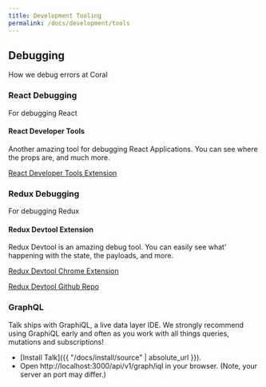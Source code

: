 ```yaml
---
title: Development Tooling
permalink: /docs/development/tools
---
```


## Debugging
How we debug errors at Coral

### React Debugging
For debugging React

#### React Developer Tools
Another amazing tool for debugging React Applications. You can see where the props are, and much more.

[React Developer Tools Extension](https://chrome.google.com/webstore/detail/react-developer-tools/fmkadmapgofadopljbjfkapdkoienihi?hl=en)


### Redux Debugging
For debugging Redux

#### Redux Devtool Extension
Redux Devtool is an amazing debug tool. You can easily see what' happening with the state, the payloads, and more.

[Redux Devtool Chrome Extension](https://chrome.google.com/webstore/detail/redux-devtools/lmhkpmbekcpmknklioeibfkpmmfibljd?hl=en)

[Redux Devtool Github Repo](https://github.com/zalmoxisus/redux-devtools-extension)

### GraphQL

Talk ships with GraphiQL, a live data layer IDE. We strongly recommend using GraphiQL early and often as you work with all things queries, mutations and subscriptions!

* [Install Talk]({{ "/docs/install/source" | absolute_url }}).
* Open http://localhost:3000/api/v1/graph/iql in your browser. (Note, your server an port may differ.)
